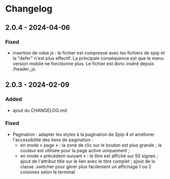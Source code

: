 # Changelog

## 2.0.4 - 2024-04-06

### Fixed

- insertion de odse.js : le fichier est compressé avec les fichiers de spip et le "defer" n'est plus effectif. La principale conséquence est que le menu version mobile ne fonctionne plus. Le fichier est donc inséré depuis /header_js.

## 2.0.3 - 2024-02-09

### Added

- ajout du CHANGELOG.md

### Fixed

- Pagination : adapter les styles à la pagination de Spip 4 et améliorer l'accessibilité des liens de pagination :
  - en mode « page » : la zone de clic sur le bouton est plus grande ; la couleur est utilisée pour la page active uniquement ;
  - en mode « précédent-suivant » : le titre est affiché sur 50 signes ; ajout de l'attribut title sur le lien avec le titre complet ; ajout de la classe .switcher pour gérer plus facilement un affichage 1 ou 2 colonnes selon le terminal
